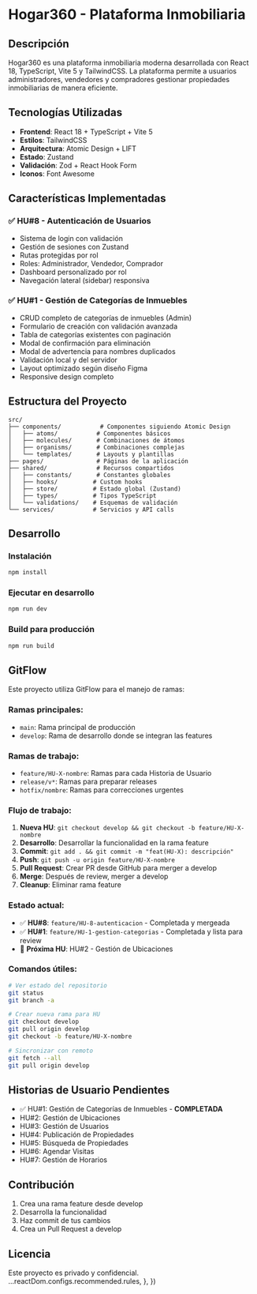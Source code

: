 # Hogar360 - Plataforma Inmobiliaria

## Descripción

Hogar360 es una plataforma inmobiliaria moderna desarrollada con React 18, TypeScript, Vite 5 y TailwindCSS. La plataforma permite a usuarios administradores, vendedores y compradores gestionar propiedades inmobiliarias de manera eficiente.

## Tecnologías Utilizadas

- **Frontend**: React 18 + TypeScript + Vite 5
- **Estilos**: TailwindCSS
- **Arquitectura**: Atomic Design + LIFT
- **Estado**: Zustand
- **Validación**: Zod + React Hook Form
- **Iconos**: Font Awesome

## Características Implementadas

### ✅ HU#8 - Autenticación de Usuarios

- Sistema de login con validación
- Gestión de sesiones con Zustand
- Rutas protegidas por rol
- Roles: Administrador, Vendedor, Comprador
- Dashboard personalizado por rol
- Navegación lateral (sidebar) responsiva

### ✅ HU#1 - Gestión de Categorías de Inmuebles

- CRUD completo de categorías de inmuebles (Admin)
- Formulario de creación con validación avanzada
- Tabla de categorías existentes con paginación
- Modal de confirmación para eliminación
- Modal de advertencia para nombres duplicados
- Validación local y del servidor
- Layout optimizado según diseño Figma
- Responsive design completo

## Estructura del Proyecto

```
src/
├── components/           # Componentes siguiendo Atomic Design
│   ├── atoms/           # Componentes básicos
│   ├── molecules/       # Combinaciones de átomos
│   ├── organisms/       # Combinaciones complejas
│   └── templates/       # Layouts y plantillas
├── pages/               # Páginas de la aplicación
├── shared/              # Recursos compartidos
│   ├── constants/       # Constantes globales
│   ├── hooks/          # Custom hooks
│   ├── store/          # Estado global (Zustand)
│   ├── types/          # Tipos TypeScript
│   └── validations/    # Esquemas de validación
└── services/           # Servicios y API calls
```

## Desarrollo

### Instalación

```bash
npm install
```

### Ejecutar en desarrollo

```bash
npm run dev
```

### Build para producción

```bash
npm run build
```

## GitFlow

Este proyecto utiliza GitFlow para el manejo de ramas:

### Ramas principales:

- `main`: Rama principal de producción
- `develop`: Rama de desarrollo donde se integran las features

### Ramas de trabajo:

- `feature/HU-X-nombre`: Ramas para cada Historia de Usuario
- `release/v*`: Ramas para preparar releases
- `hotfix/nombre`: Ramas para correcciones urgentes

### Flujo de trabajo:

1. **Nueva HU**: `git checkout develop && git checkout -b feature/HU-X-nombre`
2. **Desarrollo**: Desarrollar la funcionalidad en la rama feature
3. **Commit**: `git add . && git commit -m "feat(HU-X): descripción"`
4. **Push**: `git push -u origin feature/HU-X-nombre`
5. **Pull Request**: Crear PR desde GitHub para merger a develop
6. **Merge**: Después de review, merger a develop
7. **Cleanup**: Eliminar rama feature

### Estado actual:

- ✅ **HU#8**: `feature/HU-8-autenticacion` - Completada y mergeada
- ✅ **HU#1**: `feature/HU-1-gestion-categorias` - Completada y lista para review
- 🔄 **Próxima HU**: HU#2 - Gestión de Ubicaciones

### Comandos útiles:

```bash
# Ver estado del repositorio
git status
git branch -a

# Crear nueva rama para HU
git checkout develop
git pull origin develop
git checkout -b feature/HU-X-nombre

# Sincronizar con remoto
git fetch --all
git pull origin develop
```

## Historias de Usuario Pendientes

- ✅ HU#1: Gestión de Categorías de Inmuebles - **COMPLETADA**
- HU#2: Gestión de Ubicaciones
- HU#3: Gestión de Usuarios
- HU#4: Publicación de Propiedades
- HU#5: Búsqueda de Propiedades
- HU#6: Agendar Visitas
- HU#7: Gestión de Horarios

## Contribución

1. Crea una rama feature desde develop
2. Desarrolla la funcionalidad
3. Haz commit de tus cambios
4. Crea un Pull Request a develop

## Licencia

Este proyecto es privado y confidencial.
...reactDom.configs.recommended.rules,
},
})

```

```
